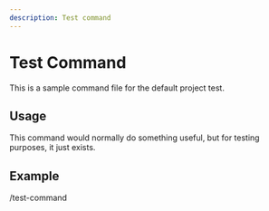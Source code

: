 ```yaml
---
description: Test command
---
```


# Test Command

This is a sample command file for the default project test.

## Usage

This command would normally do something useful, but for testing purposes, it just exists.

## Example

/test-command